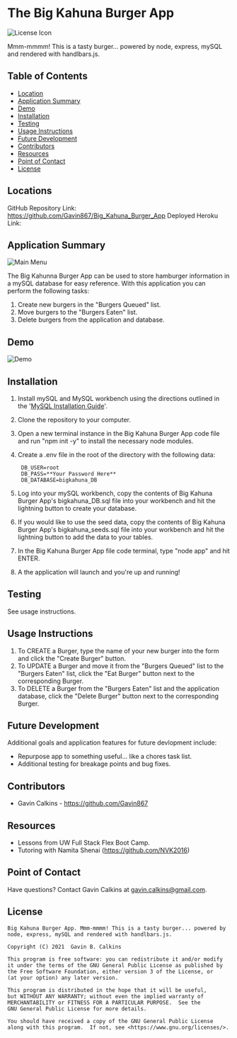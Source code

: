 # The Big Kahuna Burger App

![License Icon](https://img.shields.io/badge/license-GPL3.0-informational.svg)

Mmm-mmmm! This is a tasty burger... powered by node, express, mySQL and rendered with handlbars.js.

## Table of Contents

- [Location](#locations)
- [Application Summary](#application-summary)
- [Demo](#demo)
- [Installation](#installation)
- [Testing](#testing)
- [Usage Instructions](#usage-instructions)
- [Future Development](#future-development)
- [Contributors](#contributors)
- [Resources](#resources)
- [Point of Contact](#point-of-contact)
- [License](#license)

## Locations

GitHub Repository Link: https://github.com/Gavin867/Big_Kahuna_Burger_App
Deployed Heroku Link: 

## Application Summary

![Main Menu]()

The Big Kahunna Burger App can be used to store hamburger information in a mySQL database for easy reference. With this application you can perform the following tasks:

1. Create new burgers in the "Burgers Queued" list.
2. Move burgers to the "Burgers Eaten" list.
3. Delete burgers from the application and database.

## Demo

![Demo]()

## Installation

1. Install mySQL and MySQL workbench using the directions outlined in the '[MySQL Installation Guide](https://dev.mysql.com/doc/mysql-installation-excerpt/5.7/en/)'.
2. Clone the repository to your computer.
3. Open a new terminal instance in the Big Kahuna Burger App code file and run "npm init -y" to install the necessary node modules.
4. Create a .env file in the root of the directory with the following data:

        DB_USER=root
        DB_PASS=**Your Password Here**
        DB_DATABASE=bigkahuna_DB

6. Log into your mySQL workbench, copy the contents of Big Kahuna Burger App's bigkahuna_DB.sql file into your workbench and hit the lightning button to create your database.
7. If you would like to use the seed data, copy the contents of Big Kahuna Burger App's bigkahuna_seeds.sql file into your workbench and hit the lightning button to add the data to your tables.
8. In the Big Kahuna Burger App file code terminal, type "node app" and hit ENTER.
9. A the application will launch and you're up and running!

## Testing

See usage instructions.

## Usage Instructions

1. To CREATE a Burger, type the name of your new burger into the form and click the "Create Burger" button.
2. To UPDATE a Burger and move it from the "Burgers Queued" list to the "Burgers Eaten" list, click the "Eat Burger" button next to the corresponding Burger.
3. To DELETE a Burger from the "Burgers Eaten" list and the application database, click the "Delete Burger" button next to the corresponding Burger.

## Future Development

Additional goals and application features for future devlopment include:

- Repurpose app to something useful... like a chores task list.
- Additional testing for breakage points and bug fixes.

## Contributors

- Gavin Calkins - https://github.com/Gavin867

## Resources

- Lessons from UW Full Stack Flex Boot Camp.
- Tutoring with Namita Shenai (https://github.com/NVK2016)


## Point of Contact

Have questions? Contact Gavin Calkins at [gavin.calkins@gmail.com](mailto:gavin.calkins@gmail.com?subject=Hi%20Gavin!%20I%20have%20a%20question%20about%20The%20Big%20Kahuna%20Burger%20App!).
 
## License

    Big Kahuna Burger App. Mmm-mmmm! This is a tasty burger... powered by node, express, mySQL and rendered with handlbars.js.

    Copyright (C) 2021  Gavin B. Calkins 

    This program is free software: you can redistribute it and/or modify
    it under the terms of the GNU General Public License as published by
    the Free Software Foundation, either version 3 of the License, or
    (at your option) any later version.

    This program is distributed in the hope that it will be useful,
    but WITHOUT ANY WARRANTY; without even the implied warranty of
    MERCHANTABILITY or FITNESS FOR A PARTICULAR PURPOSE.  See the
    GNU General Public License for more details.

    You should have received a copy of the GNU General Public License
    along with this program.  If not, see <https://www.gnu.org/licenses/>.